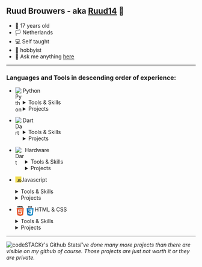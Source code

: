 ## Ruud Brouwers - aka [Ruud14][github] 👋
- 🌱 17 years old
- 🏳 Netherlands
- 💻 Self taught
- 🔭 hobbyist
- 💬 Ask me anything [here][issues]
---
### Languages and Tools in descending order of experience: 
- Python <img align="left" alt="Python" width="20px" src="https://upload.wikimedia.org/wikipedia/commons/c/c3/Python-logo-notext.svg"/>
    <details>
        <summary>Tools & Skills</summary>
        - Automation
        - Django
        - Micropython
        - Networking
        - GUIs (Kivy & TKinter)
        - Image processing
        - Constraint programming
    </details>
    <details>
        <summary>Projects</summary>
        - https://github.com/Ruud14/DIY-Wifi-LEDStrip-Controller
        - https://github.com/Ruud14/SecurityCamera
        - https://github.com/Ruud14/Curses-Snake-MultiPlayer
        - https://github.com/Ruud14/Django-Camera-View-And-Playback 
    </details>
    
- Dart <img align="left" alt="Dart" width="20px" src="https://upload.wikimedia.org/wikipedia/commons/7/7e/Dart-logo.png" />
    <details>
        <summary>Tools & Skills</summary>
        - Flutter apps
        - Firestore interaction
    </details>
    <details>
        <summary>Projects</summary>
        - https://github.com/Ruud14/Wifi-LEDStrip-Controller-App
    </details>
    
- Hardware <img align="left" alt="Dart" width="26px" src="https://joy-it.net/files/files/Produkte/SBC-NodeMCU-ESP32/SBC-NodeMCU-ESP32-01.png" />
    <details>
        <summary>Tools & Skills</summary>
        - Raspberry pi
        - ESP8266 & ESP32
        - Arduino
        - Basic electronics
    </details>
    <details>
        <summary>Projects</summary>
        - https://github.com/Ruud14/SecurityCamera
        - https://github.com/Ruud14/DIY-Wifi-LEDStrip-Controller
    </details>
       
- Javascript <img align="left" alt="JavaScript" width="16px" src="https://raw.githubusercontent.com/github/explore/80688e429a7d4ef2fca1e82350fe8e3517d3494d/topics/javascript/javascript.png" />
    <details>
        <summary>Tools & Skills</summary>
        - Interactive web
        - Chrome extensions
        - Firebase cloud functions
    </details>
    <details>
        <summary>Projects</summary>
        - https://github.com/Ruud14/Page-Manipulator
        - https://github.com/Ruud14/Django-Camera-View-And-Playback 
    </details>
    
- HTML <img align="left" alt="HTML5" width="26px" src="https://raw.githubusercontent.com/github/explore/80688e429a7d4ef2fca1e82350fe8e3517d3494d/topics/html/html.png" /> & CSS <img align="left" alt="Sass" width="26px" src="https://raw.githubusercontent.com/github/explore/80688e429a7d4ef2fca1e82350fe8e3517d3494d/topics/css/css.png"/>
    <details>
        <summary>Tools & Skills</summary>
        - Basic web pages
    </details>
    <details>
        <summary>Projects</summary>
        - https://github.com/Ruud14/Page-Manipulator
        - https://github.com/Ruud14/Django-Camera-View-And-Playback 
        - https://github.com/Ruud14/SecurityCamera
    </details>
        

---

<img align="left" alt="codeSTACKr's Github Stats" src="https://github-readme-stats.codestackr.vercel.app/api?username=Ruud14&show_icons=true&hide_border=true&count_private=true&hide=contribs" />




_I've done many more projects than there are visible on my github of course. Those projects are just not worth it or they are private._

[github]: https://github.com/Ruud14
[issues]: https://github.com/Ruud14/Ruud14/issues
[Django-Camera-View-And-Playback]: https://github.com/Ruud14/Django-Camera-View-And-Playback
[DIY-Wifi-LEDStrip-Controller]: https://github.com/Ruud14/DIY-Wifi-LEDStrip-Controller
[Security Camera]: https://github.com/Ruud14/SecurityCamera
[Wi-Fi-LEDStrip-Controller-App]: https://github.com/Ruud14/Wifi-LEDStrip-Controller-App
[Curses Snake Multiplayer]: https://github.com/Ruud14/Curses-Snake-MultiPlayer
[Page Manipulator]: https://github.com/Ruud14/Page-Manipulator
